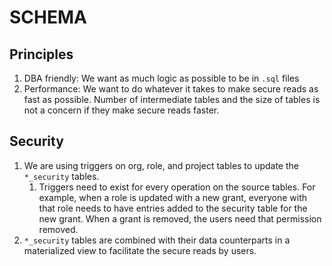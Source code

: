# SCHEMA

## Principles
1. DBA friendly: We want as much logic as possible to be in `.sql` files  
1. Performance: We want to do whatever it takes to make secure reads as fast as possible. Number of intermediate tables and the size of tables is not a concern if they make secure reads faster.
## Security

1. We are using triggers on org, role, and project tables to update the `*_security` tables.
   1. Triggers need to exist for every operation on the source tables. For example, when a role is updated with a new grant, everyone with that role needs to have entries added to the security table for the new grant. When a grant is removed, the users need that permission removed.
1. `*_security` tables are combined with their data counterparts in a materialized view to facilitate the secure reads by users.